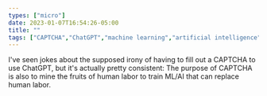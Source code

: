 ```yaml
---
types: ["micro"]
date: 2023-01-07T16:54:26-05:00
title: ""
tags: ["CAPTCHA","ChatGPT","machine learning","artificial intelligence","digital labor"]
---
```

I've seen jokes about the supposed irony of having to fill out a CAPTCHA to use ChatGPT, but it's actually pretty consistent: The purpose of CAPTCHA is also to mine the fruits of human labor to train ML/AI that can replace human labor.
